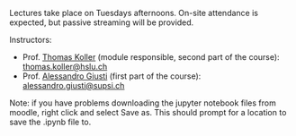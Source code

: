 Lectures take place on Tuesdays afternoons. On-site attendance is expected,
but passive streaming will be provided.

Instructors:

  * Prof. [Thomas Koller](https://www.hslu.ch/de-ch/hochschule-luzern/ueber-uns/personensuche/profile/?pid=666) (module responsible, second part of the course): thomas.koller@hslu.ch
  * Prof. [Alessandro Giusti](https://alessandro-giusti.github.io/) (first part of the course): alessandro.giusti@supsi.ch

Note: if you have problems downloading the jupyter notebook files from moodle,
right click and select Save as. This should prompt for a location to save the
.ipynb file to.